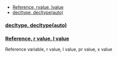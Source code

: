 - [Reference, rvalue, lvalue](#r)
- [decltype, decltype(auto)](#dt)

### [decltype, decltype(auto)](https://code-with-amitk.github.io/Languages/Programming/C++/C++_11,14,17,20,23/C++11/decltype.html)
### [Reference, r value, l value](Reference_rvalue_lvalue)
Reference variable, r value, l value, pr value, x value


